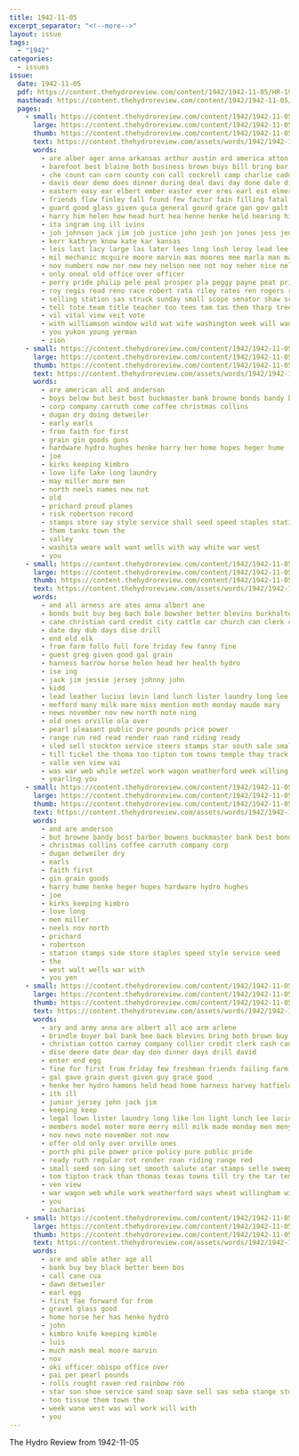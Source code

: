 ```yaml
---
title: 1942-11-05
excerpt_separator: "<!--more-->"
layout: issue
tags:
  - "1942"
categories:
  - issues
issue:
  date: 1942-11-05
  pdf: https://content.thehydroreview.com/content/1942/1942-11-05/HR-1942-11-05.pdf
  masthead: https://content.thehydroreview.com/content/1942/1942-11-05/masthead/HR-1942-11-05.jpg
  pages:
    - small: https://content.thehydroreview.com/content/1942/1942-11-05/small/HR-1942-11-05-01.jpg
      large: https://content.thehydroreview.com/content/1942/1942-11-05/large/HR-1942-11-05-01.jpg
      thumb: https://content.thehydroreview.com/content/1942/1942-11-05/thumbnails/HR-1942-11-05-01.jpg
      text: https://content.thehydroreview.com/assets/words/1942/1942-11-05/HR-1942-11-05-01.txt
      words:
        - are alber ager anna arkansas arthur austin ard america atton able ani ago age ather anthony and apo all
        - barefoot best blaine both business brown buys bill bring bar boy board base ball bee beasley been bonnie bach begg bank bien back broaden ber busi banks boys but
        - che count can corn county con call cockrell camp charlie caddo comes class child childers car crim clifford cashier chief church congress court custer cry chester christian christians carney
        - davis dear demo does dinner during deal davi day done dale dick dies due dog dane donald delbert dea derry dell desire down
        - eastern easy ear elbert ember easter ever eres earl est elmer ean ead entz end
        - friends flow finley fall found few factor fain filling fatal friday flowers field frane falls folsom folks for from fam first ford frie frank francen fling fell fond
        - guard good glass given guia general gourd grace gan gov galt guy gains gale gave gene grow gruber grable glad governor
        - harry him helen how head hurt hea henne henke held hearing hin hills high holiday hopes half hinton hydro herman heres had harrington health home hee hurst her hen heard heart hart house herbert has
        - ita ingram ing ill ivins
        - joh johnson jack jim job justice john josh jon jones jess jed judge
        - kerr kathryn know kate kar kansas
        - leis last lacy large las later lees long losh leroy lead lee loy latter lawrence learn ling look like leona life lass light loe
        - mil mechanic mcguire moore marvin mas moores mee marla man made miss matters mal mae messimer miller mar mai men major method members ming merle mon matter must morn mount
        - nov numbers now nor new ney nelson nee not noy neher nice nellie november noe
        - only oneal old office over officer
        - perry pride philip pele peal prosper pla peggy payne peat price people press pastor peoples plog pall part public post page past pot pro pam pee president police
        - roy regis read reno race robert rata riley rates ren rogers rear ross
        - selling station sas struck sunday small scope senator shaw school said skull surplus sale sup say see sane sae star son start swingle schoel still schroder state sheppard saturday side stanley selb stockton short seifert sisson silo schoo special safe
        - tell tote team title teacher too tees tam tas them tharp trees tene texas thompson ton times tra tippy tae toh thomas the treas truly
        - vil vital view veit vote
        - with williamson window wild wat wife washington week will want wolfe work walter went why win while well war warren weatherford west was
        - you yukon young yerman
        - zion
    - small: https://content.thehydroreview.com/content/1942/1942-11-05/small/HR-1942-11-05-02.jpg
      large: https://content.thehydroreview.com/content/1942/1942-11-05/large/HR-1942-11-05-02.jpg
      thumb: https://content.thehydroreview.com/content/1942/1942-11-05/thumbnails/HR-1942-11-05-02.jpg
      text: https://content.thehydroreview.com/assets/words/1942/1942-11-05/HR-1942-11-05-02.txt
      words:
        - are american all and anderson
        - boys below but best bost buckmaster bank browne bonds bandy boucher barber bert business bowens
        - corp company carruth come coffee christmas collins
        - dugan dry doing detweiler
        - early earls
        - from faith for first
        - grain gin goods guns
        - hardware hydro hughes henke harry her home hopes heger hume
        - joe
        - kirks keeping kimbro
        - love life lake long laundry
        - may miller more men
        - north neels names new not
        - old
        - prichard proud planes
        - risk robertson record
        - stamps store say style service shall seed speed staples station side
        - them tanks town the
        - valley
        - washita weare walt want wells with way white war west
        - you
    - small: https://content.thehydroreview.com/content/1942/1942-11-05/small/HR-1942-11-05-03.jpg
      large: https://content.thehydroreview.com/content/1942/1942-11-05/large/HR-1942-11-05-03.jpg
      thumb: https://content.thehydroreview.com/content/1942/1942-11-05/thumbnails/HR-1942-11-05-03.jpg
      text: https://content.thehydroreview.com/assets/words/1942/1942-11-05/HR-1942-11-05-03.txt
      words:
        - and all arness are ates anna albert ane
        - bonds buit buy beg bach bale bowsher better blevins burkhalter broadway ball bank brindle bull black
        - cane christian card credit city cattle car church can clerk cusick company collier cash carney
        - date day dub days dise drill
        - end eld elk
        - from farm follo full fore friday few fanny fine
        - guest greg given good gal grain
        - harness harrow horse helen head her health hydro
        - ise ing
        - jack jim jessie jersey johnny john
        - kidd
        - lead leather lucius levin land lunch lister laundry long lee lena light
        - mefford many milk mare miss mention moth monday maude mary
        - news november nov new north note ning
        - old ones orville ola over
        - pearl pleasant public pure pounds price power
        - range run red read render roan rand riding ready
        - sled sell stockton service steers stamps star south sale small set seed side sweep saturday stats smooth sho still siar son sunday scott
        - till tickel the thoma too tipton tom towns temple thay track texas
        - valle ven view vai
        - was war web while wetzel work wagon weatherford week willing weight will wayne with wheat
        - yearling you
    - small: https://content.thehydroreview.com/content/1942/1942-11-05/small/HR-1942-11-05-04.jpg
      large: https://content.thehydroreview.com/content/1942/1942-11-05/large/HR-1942-11-05-04.jpg
      thumb: https://content.thehydroreview.com/content/1942/1942-11-05/thumbnails/HR-1942-11-05-04.jpg
      text: https://content.thehydroreview.com/assets/words/1942/1942-11-05/HR-1942-11-05-04.txt
      words:
        - and are anderson
        - but browne bandy bost barber bowens buckmaster bank best bonds
        - christmas collins coffee carruth company corp
        - dugan detweiler dry
        - earls
        - faith first
        - gin grain goods
        - harry hume henke heger hopes hardware hydro hughes
        - joe
        - kirks keeping kimbro
        - love long
        - men miller
        - neels nov north
        - prichard
        - robertson
        - station stamps side store staples speed style service seed
        - the
        - west walt wells war with
        - you yen
    - small: https://content.thehydroreview.com/content/1942/1942-11-05/small/HR-1942-11-05-05.jpg
      large: https://content.thehydroreview.com/content/1942/1942-11-05/large/HR-1942-11-05-05.jpg
      thumb: https://content.thehydroreview.com/content/1942/1942-11-05/thumbnails/HR-1942-11-05-05.jpg
      text: https://content.thehydroreview.com/assets/words/1942/1942-11-05/HR-1942-11-05-05.txt
      words:
        - ary and army anna are albert all ace arm arlene
        - brindle buyer bal bank bee back blevins bring both brown buy bonds bird bata black business block broadway bowsher bull bette but burkhalter birth ball beecher
        - christian cotton carney company collier credit clerk cash cane can count condi class car card cusick city church cattle
        - dise deere date dear day don dinner days drill david
        - enter end egg
        - fine for first from friday few freshman friends failing farm full finley
        - gal gave grain guest given guy grace good
        - henke her hydro hamons held head home harness harvey hatfield harrow hart had horse hope honor
        - ith ill
        - junior jersey john jack jim
        - keeping keep
        - legal lown lister laundry long like lon light lunch lee lucius leroy leather
        - members model moter more merry mill milk made monday men meny mare money mention miss mash many
        - nov news note november not now
        - offer old only over orville ones
        - porth phi pile power price policy pure public pride
        - ready ruth regular rot render roan riding range red
        - small seed son sing set smooth salute star stamps selle sweep stockton sery sale sunday sin sled stom school schroder see south still scott side service sell shown saturday
        - tom tipton track than thomas texas towns till try the tar temple too
        - ven view
        - war wagon web while work weatherford ways wheat willingham willing will weig with waits wils well week won was
        - you
        - zacharias
    - small: https://content.thehydroreview.com/content/1942/1942-11-05/small/HR-1942-11-05-06.jpg
      large: https://content.thehydroreview.com/content/1942/1942-11-05/large/HR-1942-11-05-06.jpg
      thumb: https://content.thehydroreview.com/content/1942/1942-11-05/thumbnails/HR-1942-11-05-06.jpg
      text: https://content.thehydroreview.com/assets/words/1942/1942-11-05/HR-1942-11-05-06.txt
      words:
        - are and able ather age all
        - bank buy bey black better been bos
        - call cane cua
        - dawn detweiler
        - earl egg
        - first fae forward for from
        - gravel glass good
        - home horse her has henke hydro
        - john
        - kimbro knife keeping kimble
        - luis
        - much mash meal moore marvin
        - nov
        - oki officer obispo office over
        - pai per pearl pounds
        - rolls rought raven red rainbow roo
        - star son shoe service sand soap save sell sas seba stange stock
        - too tissue them town the
        - week wane west was wil work will with
        - you
---
```


The Hydro Review from 1942-11-05

<!--more-->

